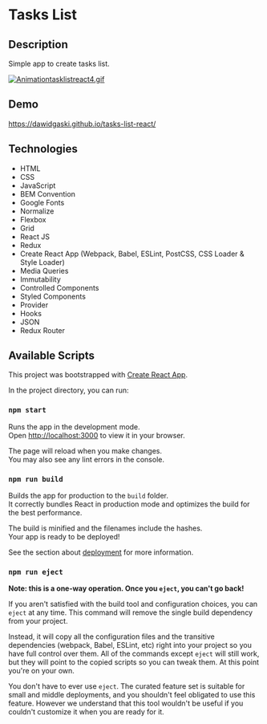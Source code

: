 # Tasks List

## Description

Simple app to create tasks list.

[![Animationtasklistreact4.gif](https://i.postimg.cc/tgTKfJWc/Animationtasklistreact4.gif)](https://postimg.cc/MnC3fWs0)

## Demo

https://dawidgaski.github.io/tasks-list-react/

## Technologies

- HTML
- CSS
- JavaScript
- BEM Convention
- Google Fonts
- Normalize
- Flexbox
- Grid
- React JS
- Redux
- Create React App (Webpack, Babel, ESLint, PostCSS, CSS Loader & Style Loader)
- Media Queries
- Immutability
- Controlled Components
- Styled Components
- Provider
- Hooks
- JSON
- Redux Router

## Available Scripts

This project was bootstrapped with [Create React App](https://github.com/facebook/create-react-app).

In the project directory, you can run:

### `npm start`

Runs the app in the development mode.\
Open [http://localhost:3000](http://localhost:3000) to view it in your browser.

The page will reload when you make changes.\
You may also see any lint errors in the console.

### `npm run build`

Builds the app for production to the `build` folder.\
It correctly bundles React in production mode and optimizes the build for the best performance.

The build is minified and the filenames include the hashes.\
Your app is ready to be deployed!

See the section about [deployment](https://facebook.github.io/create-react-app/docs/deployment) for more information.

### `npm run eject`

**Note: this is a one-way operation. Once you `eject`, you can't go back!**

If you aren't satisfied with the build tool and configuration choices, you can `eject` at any time. This command will remove the single build dependency from your project.

Instead, it will copy all the configuration files and the transitive dependencies (webpack, Babel, ESLint, etc) right into your project so you have full control over them. All of the commands except `eject` will still work, but they will point to the copied scripts so you can tweak them. At this point you're on your own.

You don't have to ever use `eject`. The curated feature set is suitable for small and middle deployments, and you shouldn't feel obligated to use this feature. However we understand that this tool wouldn't be useful if you couldn't customize it when you are ready for it.
